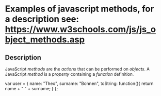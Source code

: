 # Examples of javascript methods, for a description see: https://www.w3schools.com/js/js_object_methods.asp

## Description

JavaScript *methods* are the *actions* that can be performed on *objects*.
A JavaScript *method* is a *property* containing a *function* definition.

var user = {
    name: "Theo",
    surname: "Bohnen",
    toString: function(){
        return name + " " + surname;
    }
};